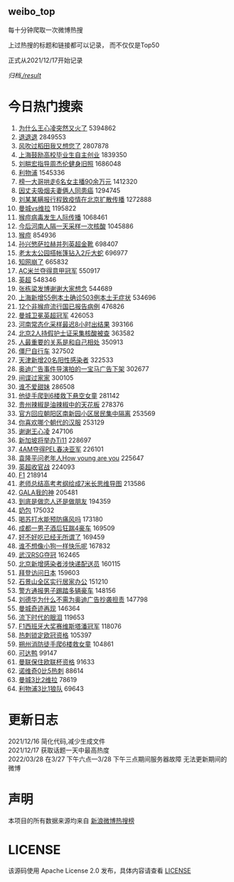 weibo_top  
---
每十分钟爬取一次微博热搜  

上过热搜的标题和链接都可以记录， 而不仅仅是Top50

正式从2021/12/17开始记录  

*归档[./result](./result/)*

# 今日热门搜索  
1. [为什么王心凌突然又火了](https://s.weibo.com//weibo?q=%23%E4%B8%BA%E4%BB%80%E4%B9%88%E7%8E%8B%E5%BF%83%E5%87%8C%E7%AA%81%E7%84%B6%E5%8F%88%E7%81%AB%E4%BA%86%23&Refer=top) 5394862
2. [退退退](https://s.weibo.com//weibo?q=%E9%80%80%E9%80%80%E9%80%80&Refer=top) 2849553
3. [风吹过稻田我又想您了](https://s.weibo.com//weibo?q=%23%E9%A3%8E%E5%90%B9%E8%BF%87%E7%A8%BB%E7%94%B0%E6%88%91%E5%8F%88%E6%83%B3%E6%82%A8%E4%BA%86%23&Refer=top) 2807878
4. [上海鼓励高校毕业生自主创业](https://s.weibo.com//weibo?q=%23%E4%B8%8A%E6%B5%B7%E9%BC%93%E5%8A%B1%E9%AB%98%E6%A0%A1%E6%AF%95%E4%B8%9A%E7%94%9F%E8%87%AA%E4%B8%BB%E5%88%9B%E4%B8%9A%23&Refer=top) 1839350
5. [刘畊宏指导周杰伦健身旧照](https://s.weibo.com//weibo?q=%23%E5%88%98%E7%95%8A%E5%AE%8F%E6%8C%87%E5%AF%BC%E5%91%A8%E6%9D%B0%E4%BC%A6%E5%81%A5%E8%BA%AB%E6%97%A7%E7%85%A7%23&Refer=top) 1686048
6. [利物浦](https://s.weibo.com//weibo?q=%E5%88%A9%E7%89%A9%E6%B5%A6&Refer=top) 1545336
7. [榜一大哥哄走6名女主播90余万元](https://s.weibo.com//weibo?q=%23%E6%A6%9C%E4%B8%80%E5%A4%A7%E5%93%A5%E5%93%84%E8%B5%B06%E5%90%8D%E5%A5%B3%E4%B8%BB%E6%92%AD90%E4%BD%99%E4%B8%87%E5%85%83%23&Refer=top) 1412320
8. [因丈夫吸烟夫妻俩人同患癌](https://s.weibo.com//weibo?q=%23%E5%9B%A0%E4%B8%88%E5%A4%AB%E5%90%B8%E7%83%9F%E5%A4%AB%E5%A6%BB%E4%BF%A9%E4%BA%BA%E5%90%8C%E6%82%A3%E7%99%8C%23&Refer=top) 1294745
9. [刘某某瞒报行程致疫情在北京扩散传播](https://s.weibo.com//weibo?q=%23%E5%88%98%E6%9F%90%E6%9F%90%E7%9E%92%E6%8A%A5%E8%A1%8C%E7%A8%8B%E8%87%B4%E7%96%AB%E6%83%85%E5%9C%A8%E5%8C%97%E4%BA%AC%E6%89%A9%E6%95%A3%E4%BC%A0%E6%92%AD%23&Refer=top) 1272888
10. [曼城vs维拉](https://s.weibo.com//weibo?q=%23%E6%9B%BC%E5%9F%8Evs%E7%BB%B4%E6%8B%89%23&Refer=top) 1195822
11. [猴痘病毒发生人际传播](https://s.weibo.com//weibo?q=%23%E7%8C%B4%E7%97%98%E7%97%85%E6%AF%92%E5%8F%91%E7%94%9F%E4%BA%BA%E9%99%85%E4%BC%A0%E6%92%AD%23&Refer=top) 1068461
12. [今后河南人隔一天采样一次核酸](https://s.weibo.com//weibo?q=%23%E4%BB%8A%E5%90%8E%E6%B2%B3%E5%8D%97%E4%BA%BA%E9%9A%94%E4%B8%80%E5%A4%A9%E9%87%87%E6%A0%B7%E4%B8%80%E6%AC%A1%E6%A0%B8%E9%85%B8%23&Refer=top) 1045886
13. [猴痘](https://s.weibo.com//weibo?q=%23%E7%8C%B4%E7%97%98%23&Refer=top) 854936
14. [孙兴慜萨拉赫并列英超金靴](https://s.weibo.com//weibo?q=%23%E5%AD%99%E5%85%B4%E6%85%9C%E8%90%A8%E6%8B%89%E8%B5%AB%E5%B9%B6%E5%88%97%E8%8B%B1%E8%B6%85%E9%87%91%E9%9D%B4%23&Refer=top) 698407
15. [老太太公园搭帐篷钻入2斤大蛇](https://s.weibo.com//weibo?q=%23%E8%80%81%E5%A4%AA%E5%A4%AA%E5%85%AC%E5%9B%AD%E6%90%AD%E5%B8%90%E7%AF%B7%E9%92%BB%E5%85%A52%E6%96%A4%E5%A4%A7%E8%9B%87%23&Refer=top) 696977
16. [知网崩了](https://s.weibo.com//weibo?q=%E7%9F%A5%E7%BD%91%E5%B4%A9%E4%BA%86&Refer=top) 665832
17. [AC米兰夺得意甲冠军](https://s.weibo.com//weibo?q=%23AC%E7%B1%B3%E5%85%B0%E5%A4%BA%E5%BE%97%E6%84%8F%E7%94%B2%E5%86%A0%E5%86%9B%23&Refer=top) 550917
18. [英超](https://s.weibo.com//weibo?q=%E8%8B%B1%E8%B6%85&Refer=top) 548346
19. [张栋梁发博谢谢大家想念](https://s.weibo.com//weibo?q=%23%E5%BC%A0%E6%A0%8B%E6%A2%81%E5%8F%91%E5%8D%9A%E8%B0%A2%E8%B0%A2%E5%A4%A7%E5%AE%B6%E6%83%B3%E5%BF%B5%23&Refer=top) 544689
20. [上海新增55例本土确诊503例本土无症状](https://s.weibo.com//weibo?q=%23%E4%B8%8A%E6%B5%B7%E6%96%B0%E5%A2%9E55%E4%BE%8B%E6%9C%AC%E5%9C%9F%E7%A1%AE%E8%AF%8A503%E4%BE%8B%E6%9C%AC%E5%9C%9F%E6%97%A0%E7%97%87%E7%8A%B6%23&Refer=top) 534696
21. [12个非猴痘流行国已报告病例](https://s.weibo.com//weibo?q=%2312%E4%B8%AA%E9%9D%9E%E7%8C%B4%E7%97%98%E6%B5%81%E8%A1%8C%E5%9B%BD%E5%B7%B2%E6%8A%A5%E5%91%8A%E7%97%85%E4%BE%8B%23&Refer=top) 476826
22. [曼城卫冕英超冠军](https://s.weibo.com//weibo?q=%23%E6%9B%BC%E5%9F%8E%E5%8D%AB%E5%86%95%E8%8B%B1%E8%B6%85%E5%86%A0%E5%86%9B%23&Refer=top) 426053
23. [河南常态化采样最迟8小时出结果](https://s.weibo.com//weibo?q=%23%E6%B2%B3%E5%8D%97%E5%B8%B8%E6%80%81%E5%8C%96%E9%87%87%E6%A0%B7%E6%9C%80%E8%BF%9F8%E5%B0%8F%E6%97%B6%E5%87%BA%E7%BB%93%E6%9E%9C%23&Refer=top) 393166
24. [北京2人持假护士证采集核酸被查](https://s.weibo.com//weibo?q=%23%E5%8C%97%E4%BA%AC2%E4%BA%BA%E6%8C%81%E5%81%87%E6%8A%A4%E5%A3%AB%E8%AF%81%E9%87%87%E9%9B%86%E6%A0%B8%E9%85%B8%E8%A2%AB%E6%9F%A5%23&Refer=top) 363582
25. [人最重要的关系是和自己相处](https://s.weibo.com//weibo?q=%23%E4%BA%BA%E6%9C%80%E9%87%8D%E8%A6%81%E7%9A%84%E5%85%B3%E7%B3%BB%E6%98%AF%E5%92%8C%E8%87%AA%E5%B7%B1%E7%9B%B8%E5%A4%84%23&Refer=top) 350913
26. [僵尸自行车](https://s.weibo.com//weibo?q=%E5%83%B5%E5%B0%B8%E8%87%AA%E8%A1%8C%E8%BD%A6&Refer=top) 327502
27. [天津新增20名阳性感染者](https://s.weibo.com//weibo?q=%23%E5%A4%A9%E6%B4%A5%E6%96%B0%E5%A2%9E20%E5%90%8D%E9%98%B3%E6%80%A7%E6%84%9F%E6%9F%93%E8%80%85%23&Refer=top) 322533
28. [奥迪广告事件导演拍的一宝马广告下架](https://s.weibo.com//weibo?q=%23%E5%A5%A5%E8%BF%AA%E5%B9%BF%E5%91%8A%E4%BA%8B%E4%BB%B6%E5%AF%BC%E6%BC%94%E6%8B%8D%E7%9A%84%E4%B8%80%E5%AE%9D%E9%A9%AC%E5%B9%BF%E5%91%8A%E4%B8%8B%E6%9E%B6%23&Refer=top) 302677
29. [间谍过家家](https://s.weibo.com//weibo?q=%23%E9%97%B4%E8%B0%8D%E8%BF%87%E5%AE%B6%E5%AE%B6%23&Refer=top) 300105
30. [谁不爱甜妹](https://s.weibo.com//weibo?q=%23%E8%B0%81%E4%B8%8D%E7%88%B1%E7%94%9C%E5%A6%B9%23&Refer=top) 286508
31. [他徒手爬到6楼救下悬空女童](https://s.weibo.com//weibo?q=%23%E4%BB%96%E5%BE%92%E6%89%8B%E7%88%AC%E5%88%B06%E6%A5%BC%E6%95%91%E4%B8%8B%E6%82%AC%E7%A9%BA%E5%A5%B3%E7%AB%A5%23&Refer=top) 281142
32. [贵州辣椒是油辣椒中的天花板](https://s.weibo.com//weibo?q=%23%E8%B4%B5%E5%B7%9E%E8%BE%A3%E6%A4%92%E6%98%AF%E6%B2%B9%E8%BE%A3%E6%A4%92%E4%B8%AD%E7%9A%84%E5%A4%A9%E8%8A%B1%E6%9D%BF%23&Refer=top) 278376
33. [官方回应朝阳区南新园小区居民集中隔离](https://s.weibo.com//weibo?q=%23%E5%AE%98%E6%96%B9%E5%9B%9E%E5%BA%94%E6%9C%9D%E9%98%B3%E5%8C%BA%E5%8D%97%E6%96%B0%E5%9B%AD%E5%B0%8F%E5%8C%BA%E5%B1%85%E6%B0%91%E9%9B%86%E4%B8%AD%E9%9A%94%E7%A6%BB%23&Refer=top) 253569
34. [你喜欢哪个朝代的汉服](https://s.weibo.com//weibo?q=%23%E4%BD%A0%E5%96%9C%E6%AC%A2%E5%93%AA%E4%B8%AA%E6%9C%9D%E4%BB%A3%E7%9A%84%E6%B1%89%E6%9C%8D%23&Refer=top) 253129
35. [谢谢王心凌](https://s.weibo.com//weibo?q=%23%E8%B0%A2%E8%B0%A2%E7%8E%8B%E5%BF%83%E5%87%8C%23&Refer=top) 247106
36. [新加坡将举办Ti11](https://s.weibo.com//weibo?q=%23%E6%96%B0%E5%8A%A0%E5%9D%A1%E5%B0%86%E4%B8%BE%E5%8A%9ETi11%23&Refer=top) 228697
37. [4AM夺得PEL春决亚军](https://s.weibo.com//weibo?q=%234AM%E5%A4%BA%E5%BE%97PEL%E6%98%A5%E5%86%B3%E4%BA%9A%E5%86%9B%23&Refer=top) 226101
38. [袁隆平问老年人How young are you](https://s.weibo.com//weibo?q=%E8%A2%81%E9%9A%86%E5%B9%B3%E9%97%AE%E8%80%81%E5%B9%B4%E4%BA%BAHow%20young%20are%20you&Refer=top) 225647
39. [英超收官战](https://s.weibo.com//weibo?q=%23%E8%8B%B1%E8%B6%85%E6%94%B6%E5%AE%98%E6%88%98%23&Refer=top) 224093
40. [F1](https://s.weibo.com//weibo?q=F1&Refer=top) 218914
41. [老师总结高考考纲绘成7米长思维导图](https://s.weibo.com//weibo?q=%23%E8%80%81%E5%B8%88%E6%80%BB%E7%BB%93%E9%AB%98%E8%80%83%E8%80%83%E7%BA%B2%E7%BB%98%E6%88%907%E7%B1%B3%E9%95%BF%E6%80%9D%E7%BB%B4%E5%AF%BC%E5%9B%BE%23&Refer=top) 213586
42. [GALA我的神](https://s.weibo.com//weibo?q=%23GALA%E6%88%91%E7%9A%84%E7%A5%9E%23&Refer=top) 205481
43. [到底是做恋人还是做朋友](https://s.weibo.com//weibo?q=%23%E5%88%B0%E5%BA%95%E6%98%AF%E5%81%9A%E6%81%8B%E4%BA%BA%E8%BF%98%E6%98%AF%E5%81%9A%E6%9C%8B%E5%8F%8B%23&Refer=top) 194359
44. [奶包](https://s.weibo.com//weibo?q=%E5%A5%B6%E5%8C%85&Refer=top) 175032
45. [喝苏打水能预防痛风吗](https://s.weibo.com//weibo?q=%23%E5%96%9D%E8%8B%8F%E6%89%93%E6%B0%B4%E8%83%BD%E9%A2%84%E9%98%B2%E7%97%9B%E9%A3%8E%E5%90%97%23&Refer=top) 173180
46. [成都一男子酒后狂踹4豪车](https://s.weibo.com//weibo?q=%23%E6%88%90%E9%83%BD%E4%B8%80%E7%94%B7%E5%AD%90%E9%85%92%E5%90%8E%E7%8B%82%E8%B8%B94%E8%B1%AA%E8%BD%A6%23&Refer=top) 169509
47. [好不好吃已经无所谓了](https://s.weibo.com//weibo?q=%23%E5%A5%BD%E4%B8%8D%E5%A5%BD%E5%90%83%E5%B7%B2%E7%BB%8F%E6%97%A0%E6%89%80%E8%B0%93%E4%BA%86%23&Refer=top) 169459
48. [谁不想像小狗一样快乐呢](https://s.weibo.com//weibo?q=%23%E8%B0%81%E4%B8%8D%E6%83%B3%E5%83%8F%E5%B0%8F%E7%8B%97%E4%B8%80%E6%A0%B7%E5%BF%AB%E4%B9%90%E5%91%A2%23&Refer=top) 167832
49. [武汉RSG夺冠](https://s.weibo.com//weibo?q=%23%E6%AD%A6%E6%B1%89RSG%E5%A4%BA%E5%86%A0%23&Refer=top) 162465
50. [北京新增感染者涉快递配送员](https://s.weibo.com//weibo?q=%23%E5%8C%97%E4%BA%AC%E6%96%B0%E5%A2%9E%E6%84%9F%E6%9F%93%E8%80%85%E6%B6%89%E5%BF%AB%E9%80%92%E9%85%8D%E9%80%81%E5%91%98%23&Refer=top) 160115
51. [拜登访问日本](https://s.weibo.com//weibo?q=%23%E6%8B%9C%E7%99%BB%E8%AE%BF%E9%97%AE%E6%97%A5%E6%9C%AC%23&Refer=top) 159603
52. [石景山全区实行居家办公](https://s.weibo.com//weibo?q=%23%E7%9F%B3%E6%99%AF%E5%B1%B1%E5%85%A8%E5%8C%BA%E5%AE%9E%E8%A1%8C%E5%B1%85%E5%AE%B6%E5%8A%9E%E5%85%AC%23&Refer=top) 151210
53. [警方通报男子踢踏多辆豪车](https://s.weibo.com//weibo?q=%23%E8%AD%A6%E6%96%B9%E9%80%9A%E6%8A%A5%E7%94%B7%E5%AD%90%E8%B8%A2%E8%B8%8F%E5%A4%9A%E8%BE%86%E8%B1%AA%E8%BD%A6%23&Refer=top) 148156
54. [刘德华为什么不需为奥迪广告抄袭担责](https://s.weibo.com//weibo?q=%23%E5%88%98%E5%BE%B7%E5%8D%8E%E4%B8%BA%E4%BB%80%E4%B9%88%E4%B8%8D%E9%9C%80%E4%B8%BA%E5%A5%A5%E8%BF%AA%E5%B9%BF%E5%91%8A%E6%8A%84%E8%A2%AD%E6%8B%85%E8%B4%A3%23&Refer=top) 147798
55. [曼城奇迹再现](https://s.weibo.com//weibo?q=%23%E6%9B%BC%E5%9F%8E%E5%A5%87%E8%BF%B9%E5%86%8D%E7%8E%B0%23&Refer=top) 146364
56. [流下时代的眼泪](https://s.weibo.com//weibo?q=%E6%B5%81%E4%B8%8B%E6%97%B6%E4%BB%A3%E7%9A%84%E7%9C%BC%E6%B3%AA&Refer=top) 119653
57. [F1西班牙大奖赛维斯塔潘冠军](https://s.weibo.com//weibo?q=%23F1%E8%A5%BF%E7%8F%AD%E7%89%99%E5%A4%A7%E5%A5%96%E8%B5%9B%E7%BB%B4%E6%96%AF%E5%A1%94%E6%BD%98%E5%86%A0%E5%86%9B%23&Refer=top) 118076
58. [热刺锁定欧冠资格](https://s.weibo.com//weibo?q=%23%E7%83%AD%E5%88%BA%E9%94%81%E5%AE%9A%E6%AC%A7%E5%86%A0%E8%B5%84%E6%A0%BC%23&Refer=top) 105397
59. [朔州消防徒手爬6楼救女童](https://s.weibo.com//weibo?q=%23%E6%9C%94%E5%B7%9E%E6%B6%88%E9%98%B2%E5%BE%92%E6%89%8B%E7%88%AC6%E6%A5%BC%E6%95%91%E5%A5%B3%E7%AB%A5%23&Refer=top) 104861
60. [可达鸭](https://s.weibo.com//weibo?q=%E5%8F%AF%E8%BE%BE%E9%B8%AD&Refer=top) 99147
61. [曼联保住欧联杯资格](https://s.weibo.com//weibo?q=%23%E6%9B%BC%E8%81%94%E4%BF%9D%E4%BD%8F%E6%AC%A7%E8%81%94%E6%9D%AF%E8%B5%84%E6%A0%BC%23&Refer=top) 91633
62. [诺维奇0比5热刺](https://s.weibo.com//weibo?q=%23%E8%AF%BA%E7%BB%B4%E5%A5%870%E6%AF%945%E7%83%AD%E5%88%BA%23&Refer=top) 88614
63. [曼城3比2维拉](https://s.weibo.com//weibo?q=%23%E6%9B%BC%E5%9F%8E3%E6%AF%942%E7%BB%B4%E6%8B%89%23&Refer=top) 78619
64. [利物浦3比1狼队](https://s.weibo.com//weibo?q=%23%E5%88%A9%E7%89%A9%E6%B5%A63%E6%AF%941%E7%8B%BC%E9%98%9F%23&Refer=top) 69643
# 更新日志  
2021/12/16  简化代码,减少生成文件  
2021/12/17  获取话题一天中最高热度  
2022/03/28  在3/27 下午六点—3/28 下午三点期间服务器故障 无法更新期间的微博  
# 声明  
本项目的所有数据来源均来自 [新浪微博热搜榜](https://s.weibo.com/top/summary)  

# LICENSE
该源码使用 Apache License 2.0 发布，具体内容请查看 [LICENSE](./LICENSE)
